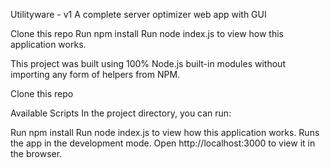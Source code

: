 Utilityware - v1
A complete server optimizer web app with GUI

Clone this repo
Run npm install
Run node index.js to view how this application works.


    
This project was built using 100% Node.js built-in modules without importing any form of helpers from NPM.

Clone this repo

Available Scripts
In the project directory, you can run:

Run npm install
Run node index.js to view how this application works.
Runs the app in the development mode.
Open http://localhost:3000 to view it in the browser.

